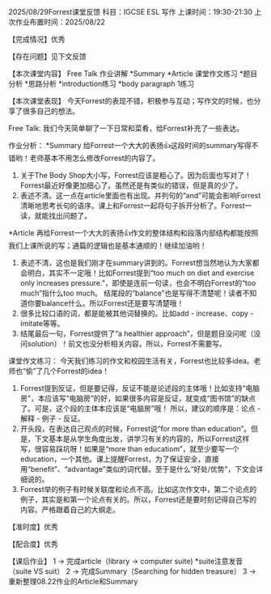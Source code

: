 2025/08/29Forrest课堂反馈
科目：IGCSE ESL 写作
上课时间：19:30-21:30
上次作业布置时间：2025/08/22

【完成情况】优秀

【存在问题】见下文反馈

【本次课堂内容】
Free Talk
作业讲解
*Summary
*Article
课堂作文练习
*题目分析
*思路分析
*introduction练习
*body paragraph 1练习

【本次课堂表现】
今天Forrest的表现不错，积极参与互动；写作文的时候，也分享了很多自己的想法。

Free Talk:
我们今天简单聊了一下日常和菜肴，给Forrest补充了一些表达。

作业分析：
*Summary
给Forrest一个大大的表扬👍这段时间的summary写得不错哟！老师基本不用怎么修改Forrest的内容了。
1. 关于The Body Shop大小写，Forrest应该是粗心了。因为后面也写对了！Forrest最近好像更加细心了。虽然还是有类似的错误，但是真的少了。
2. 表述不清。这一点在article里面也有出现。并列句的“and”可能会影响Forrest清晰地思考长句的语序。课上和Forrest一起将句子拆开分析了。Forrest一读，就能找出问题了。

*Article
再给Forrest一个大大的表扬👍作文的整体结构和段落内部结构都能按照我们上课所说的写；通篇的逻辑也是基本通顺的！继续加油哟！
1. 表述不清，这也是我们刚才在summary讲到的。Forrest想当然地认为大家都会明白，其实不一定哦！比如Forrest提到“too much on diet and exercise only increases pressure.”，即使是连前一句读，也会不明白Forrest的“too much”指什么too much。
结尾段的“balance”也是写得不清楚呢！读者不知道你要balance什么。所以Forrest还是要写清楚哦！
2. 很多比较口语的词，都是能被其他词替换的。比如add - increase、copy - imitate等等。
3. 结尾最后一句，Forrest提供了“a healthier approach”，但是题目没问呢（没问solution）！前文也没分析相关内容。所以，Forrest不需要写。

 课堂作文练习：
今天我们练习的作文和校园生活有关，Forrest也比较多idea。老师也“偷”了几个Forrest的idea！
1. Forrest提到反证，但是要记得，反证不能是论述段的主体哦！比如支持“电脑房”，本应该写“电脑房”的好，如果很多内容是反证，就变成“图书馆”的缺点了。可是，这个段的主体本应该是“电脑房”哦！
所以，建议的顺序是：论点 - 解释 - 例子 - 反证。
2. 开头段，在表达自己观点的时候，Forrest说“for more than education”。但是，下文基本是从学生角度出发，讲学习有关的内容的，所以Forrest这样写，很容易踩坑呀！如果是“more than educatiom”，就至少要写一个education，一个其他。课上提醒Forrest，为了保证安全，直接用“benefit”、“advantage”类似的词代替。至于是什么“好处/优势”，下文会详细说的。
3. Forrest举的例子有时候关联度和论点不高。比如这次作文中，第二个论点的例子，其实是和第一个论点有关的。所以，Forrest还是要时刻记得自己写的内容。严格跟着自己的大纲走。

【准时度】优秀

【配合度】优秀

【课后作业】
1 -> 完成article（library -> computer suite)
*suite注意发音（suite VS suit）
2 -> 完成Summary（Searching for hidden treasure）
3 -> 重新整理08.22作业的Article和Summary
